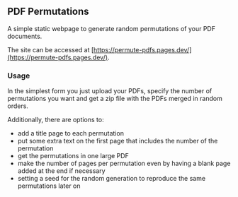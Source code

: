 ## PDF Permutations

A simple static webpage to generate random permutations of your PDF documents. 

The site can be accessed at [https://permute-pdfs.pages.dev/](https://permute-pdfs.pages.dev/).

### Usage

In the simplest form you just upload your PDFs, specify the number of permutations you want and get a zip file with the PDFs merged in random orders. 

Additionally, there are options to:

- add a title page to each permutation
- put some extra text on the first page that includes the number of the permutation
- get the permutations in one large PDF
- make the number of pages per permutation even by having a blank page added at the end if necessary
- setting a seed for the random generation to reproduce the same permutations later on
